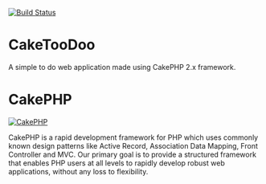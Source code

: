 [![Build Status](https://travis-ci.org/Shubam/CakeTooDoo.svg?branch=master)](https://travis-ci.org/Shubam/CakeTooDoo)

CakeTooDoo
=======
A simple to do web application made using CakePHP 2.x framework.



CakePHP
=======

[![CakePHP](http://cakephp.org/img/cake-logo.png)](http://www.cakephp.org)

CakePHP is a rapid development framework for PHP which uses commonly known design patterns like Active Record, Association Data Mapping, Front Controller and MVC.
Our primary goal is to provide a structured framework that enables PHP users at all levels to rapidly develop robust web applications, without any loss to flexibility.

